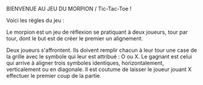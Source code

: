 BIENVENUE AU JEU DU MORPION / Tic-Tac-Toe !

Voici les règles du jeu :

Le morpion est un jeu de réflexion se pratiquant à deux joueurs, tour par tour,
dont le but est de créer le premier un alignement.

Deux joueurs s'affrontent. Ils doivent remplir chacun à leur tour une case de la grille avec le symbole qui leur est attribué : O ou X. Le gagnant est celui qui arrive à aligner trois symboles identiques, horizontalement, verticalement ou en diagonale. Il est coutume de laisser le joueur jouant X effectuer le premier coup de la partie.
